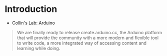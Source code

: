 Introduction
==

- [Collin's Lab: Arduino](https://www.youtube.com/watch?v=pnf8ojsK6S4)

> We are finally ready to release create.arduino.cc, the Arduino platform that will provide the community with a more modern and flexible tool to write code, a more integrated way of accessing content and learning while doing.
